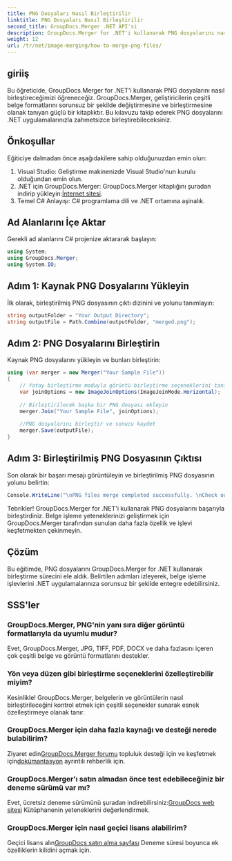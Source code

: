 ```yaml
---
title: PNG Dosyaları Nasıl Birleştirilir
linktitle: PNG Dosyaları Nasıl Birleştirilir
second_title: GroupDocs.Merger .NET API'si
description: GroupDocs.Merger for .NET'i kullanarak PNG dosyalarını nasıl birleştireceğinizi öğrenin. .NET uygulamalarınızla kusursuz entegrasyon için adım adım kılavuz.
weight: 12
url: /tr/net/image-merging/how-to-merge-png-files/
---
```

## giriiş
Bu öğreticide, GroupDocs.Merger for .NET'i kullanarak PNG dosyalarını nasıl birleştireceğimizi öğreneceğiz. GroupDocs.Merger, geliştiricilerin çeşitli belge formatlarını sorunsuz bir şekilde değiştirmesine ve birleştirmesine olanak tanıyan güçlü bir kitaplıktır. Bu kılavuzu takip ederek PNG dosyalarını .NET uygulamalarınızla zahmetsizce birleştirebileceksiniz.
## Önkoşullar
Eğiticiye dalmadan önce aşağıdakilere sahip olduğunuzdan emin olun:
1. Visual Studio: Geliştirme makinenizde Visual Studio'nun kurulu olduğundan emin olun.
2.  .NET için GroupDocs.Merger: GroupDocs.Merger kitaplığını şuradan indirip yükleyin:[İnternet sitesi](https://releases.groupdocs.com/merger/net/).
3. Temel C# Anlayışı: C# programlama dili ve .NET ortamına aşinalık.

## Ad Alanlarını İçe Aktar
Gerekli ad alanlarını C# projenize aktararak başlayın:
```csharp
using System; 
using GroupDocs.Merger;
using System.IO;
```
## Adım 1: Kaynak PNG Dosyalarını Yükleyin
İlk olarak, birleştirilmiş PNG dosyasının çıktı dizinini ve yolunu tanımlayın:
```csharp
string outputFolder = "Your Output Directory";
string outputFile = Path.Combine(outputFolder, "merged.png");
```
## Adım 2: PNG Dosyalarını Birleştirin
Kaynak PNG dosyalarını yükleyin ve bunları birleştirin:
```csharp
using (var merger = new Merger("Your Sample File"))
{
    // Yatay birleştirme moduyla görüntü birleştirme seçeneklerini tanımlayın
    var joinOptions = new ImageJoinOptions(ImageJoinMode.Horizontal);
    
    // Birleştirilecek başka bir PNG dosyası ekleyin
    merger.Join("Your Sample File", joinOptions);
    
    //PNG dosyalarını birleştir ve sonucu kaydet
    merger.Save(outputFile);
}
```
## Adım 3: Birleştirilmiş PNG Dosyasının Çıktısı
Son olarak bir başarı mesajı görüntüleyin ve birleştirilmiş PNG dosyasının yolunu belirtin:
```csharp
Console.WriteLine("\nPNG files merge completed successfully. \nCheck output in {0}", outputFolder);
```
Tebrikler! GroupDocs.Merger for .NET'i kullanarak PNG dosyalarını başarıyla birleştirdiniz. Belge işleme yeteneklerinizi geliştirmek için GroupDocs.Merger tarafından sunulan daha fazla özellik ve işlevi keşfetmekten çekinmeyin.


## Çözüm
Bu eğitimde, PNG dosyalarını GroupDocs.Merger for .NET kullanarak birleştirme sürecini ele aldık. Belirtilen adımları izleyerek, belge işleme işlevlerini .NET uygulamalarınıza sorunsuz bir şekilde entegre edebilirsiniz.
## SSS'ler
### GroupDocs.Merger, PNG'nin yanı sıra diğer görüntü formatlarıyla da uyumlu mudur?
Evet, GroupDocs.Merger, JPG, TIFF, PDF, DOCX ve daha fazlasını içeren çok çeşitli belge ve görüntü formatlarını destekler.
### Yön veya düzen gibi birleştirme seçeneklerini özelleştirebilir miyim?
Kesinlikle! GroupDocs.Merger, belgelerin ve görüntülerin nasıl birleştirileceğini kontrol etmek için çeşitli seçenekler sunarak esnek özelleştirmeye olanak tanır.
### GroupDocs.Merger için daha fazla kaynağı ve desteği nerede bulabilirim?
 Ziyaret edin[GroupDocs.Merger forumu](https://forum.groupdocs.com/c/merger/32) topluluk desteği için ve keşfetmek için[dokümantasyon](https://tutorials.groupdocs.com/merger/net/) ayrıntılı rehberlik için.
### GroupDocs.Merger'ı satın almadan önce test edebileceğiniz bir deneme sürümü var mı?
 Evet, ücretsiz deneme sürümünü şuradan indirebilirsiniz:[GroupDocs web sitesi](https://releases.groupdocs.com/) Kütüphanenin yeteneklerini değerlendirmek.
### GroupDocs.Merger için nasıl geçici lisans alabilirim?
 Geçici lisans alın[GroupDocs satın alma sayfası](https://purchase.groupdocs.com/temporary-license/) Deneme süresi boyunca ek özelliklerin kilidini açmak için.